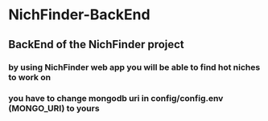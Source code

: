 # NichFinder-BackEnd

## BackEnd of the NichFinder project

### by using NichFinder web app you will be able to find hot niches to work on

### you have to change mongodb uri in config/config.env (MONGO_URI) to yours
